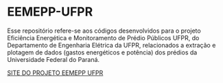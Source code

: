 # EEMEPP-UFPR

Esse repositório refere-se aos códigos desenvolvidos para o projeto Eficiência Energética e Monitoramento de Prédio Públicos UFPR, do Departamento de Engenharia Elétrica da UFPR, relacionados a extração e plotagem de dados (gastos energéticos e potência) dos prédios da Universidade Federal do Paraná.

[SITE DO PROJETO EEMEPP UFPR]("https://eemepp.eletrica.ufpr.br")

